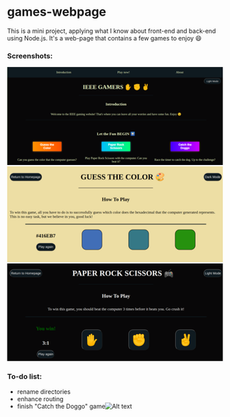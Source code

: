 # games-webpage
This is a mini project, applying what I know about front-end and back-end using Node.js.
It's a web-page that contains a few games to enjoy :smile:

### Screenshots:
![Homepage](screenshots/homepage.png?raw=true "Homepage") <br>
![Colors Game](screenshots/color.png?raw=true "Homepage") <br>
![Rock Scissors Paper Game](screenshots/prs.png?raw=true "Homepage") <br>


### To-do list:
- rename directories
- enhance routing
- finish "Catch the Doggo" game![Alt text](relative/path/to/img.jpg?raw=true "Title")
